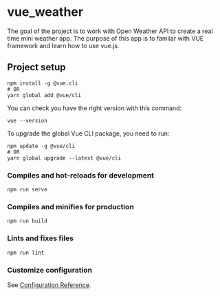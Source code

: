 # vue_weather

The goal of the project is to work with Open Weather API to create a real time mini weather app. The purpose of this app is to familar with VUE framework and learn how to use vue.js.

## Project setup

```
npm install -g @vue.cli
# OR
yarn global add @vue/cli
```

You can check you have the right version with this command:

```
vue --version
```

To upgrade the global Vue CLI package, you need to run:

```
npm update -g @vue/cli
# OR
yarn global upgrade --latest @vue/cli
```

### Compiles and hot-reloads for development

```
npm run serve
```

### Compiles and minifies for production

```
npm run build
```

### Lints and fixes files

```
npm run lint
```

### Customize configuration

See [Configuration Reference](https://cli.vuejs.org/config/).
